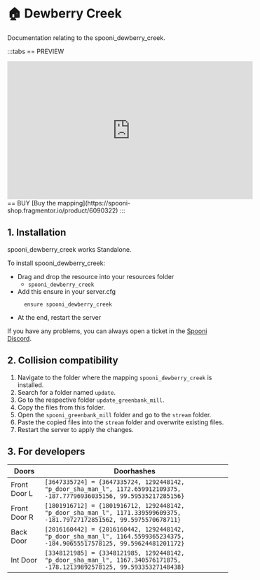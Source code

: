 # 🏠 Dewberry Creek
Documentation relating to the spooni_dewberry_creek.

:::tabs
== PREVIEW
<iframe width="560" height="315" src="https://www.youtube.com/embed/AxNafdEx5ck?si=JXLiEIZ0L13O26yk" frameborder="0" allow="accelerometer; autoplay; clipboard-write; encrypted-media; gyroscope; picture-in-picture; web-share" allowfullscreen></iframe>
== BUY
[Buy the mapping](https://spooni-shop.fragmentor.io/product/6090322)
:::

## 1. Installation
spooni_dewberry_creek works Standalone.  

To install spooni_dewberry_creek:
- Drag and drop the resource into your resources folder
  - `spooni_dewberry_creek`
- Add this ensure in your server.cfg
  ```
    ensure spooni_dewberry_creek
  ```
- At the end, restart the server

If you have any problems, you can always open a ticket in the [Spooni Discord](https://discord.gg/spooni).

## 2. Collision compatibility <Badge type="danger" text="IMPORTANT"/>

1. Navigate to the folder where the mapping `spooni_dewberry_creek` is installed.
2. Search for a folder named `update`.
3. Go to the respective folder `update_greenbank_mill`.
4. Copy the files from this folder.
5. Open the `spooni_greenbank_mill` folder and go to the `stream` folder.
6. Paste the copied files into the `stream` folder and overwrite existing files.
7. Restart the server to apply the changes.

## 3. For developers
| Doors                     | Doorhashes
|---------------------------|----------------------------------------------------------------------------------|
| Front Door L              | `[3647335724] = {3647335724, 1292448142, "p_door_sha_man_l", 1172.659912109375, -187.77796936035156, 99.59535217285156}`
| Front Door R              | `[1801916712] = {1801916712, 1292448142, "p_door_sha_man_l", 1171.339599609375, -181.79727172851562, 99.5975570678711}`
| Back Door                 | `[2016160442] = {2016160442, 1292448142, "p_door_sha_man_l", 1164.5599365234375, -184.90655517578125, 99.59624481201172}`
| Int Door                  | `[3348121985] = {3348121985, 1292448142, "p_door_sha_man_l", 1167.340576171875, -178.12139892578125, 99.59335327148438}`
